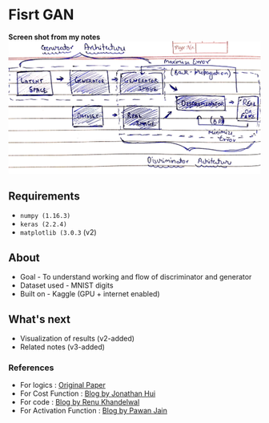# Fisrt GAN

**Screen shot from my notes** 
![Building Blocks](/images/building-blocks.jpg)
## Requirements

* `numpy (1.16.3)`
* `keras (2.2.4)`
* `matplotlib (3.0.3` (v2)

## About

* Goal - To understand working and flow of discriminator and generator
* Dataset used - MNIST digits
* Built on - Kaggle (GPU + internet enabled)

## What's next

* Visualization of results (v2-added)
* Related notes (v3-added)

### References


* For logics : [Original Paper](https://arxiv.org/pdf/1406.2661.pdf)
* For Cost Function : [Blog by Jonathan Hui](https://medium.com/@jonathan_hui/gan-whats-generative-adversarial-networks-and-its-application-f39ed278ef09)
* For code : [Blog by Renu Khandelwal](https://medium.com/datadriveninvestor/generative-adversarial-network-gan-using-keras-ce1c05cfdfd3)
* For Activation Function : [Blog by Pawan Jain](https://towardsdatascience.com/complete-guide-of-activation-functions-34076e95d044)